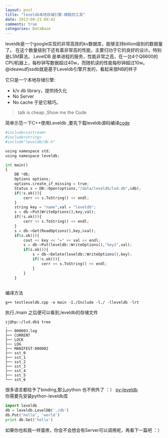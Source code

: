 ```yaml
---
layout: post
title: "leveldb本地存储引擎-精致的工具"
date: 2013-09-21 09:42
comments: true
categories: DataBase 
---
```


 leveldb是一个google实现的非常高效的kv数据库，能够支持billion级别的数据量了。 在这个数量级别下还有着非常高的性能，主要归功于它的良好的设计。特别是LSM算法。 LevelDB 是单进程的服务，性能非常之高，在一台4个Q6600的CPU机器上，每秒钟写数据超过40w，而随机读的性能每秒钟超过10w。@ideawu的ssdb就是基于Leveldb引擎开发的，看起来很NB的样子 

它只是一个本地存储引擎:

* k/v db library，提供持久化 
* No Server 
* No cache 
于是它精巧。 

>talk is cheap ,Show me the Code

简单示范一下C++使用Leveldb ,要先下载leveldb源码编译[code](https://github.com/basho/leveldb)

```python
#include<iostream>  
#include<string>  
#include"leveldb/db.h"  

using namespace std;  
using namespace leveldb;  

int main()  
{  
    DB *db;  
    Options options;  
    options.create_if_missing = true;  
    Status s = DB::Open(options,"/data/leveldb/lvd.db",&db);  
    if(!s.ok()){  
        cerr << s.ToString() << endl;
    }  
    string key = "name",val = "leveldb";  
    s = db->Put(WriteOptions(),key,val);  
    if(!s.ok()){  
        cerr << s.ToString() << endl; 
    }  
    s = db->Get(ReadOptions(),key,&val);  
    if(s.ok()){  
        cout << key << "=" << val << endl;  
        s = db->Put(leveldb::WriteOptions(),"key2",val);  
        if(s.ok()){  
            s = db->Delete(leveldb::WriteOptions(),key);  
            if(!s.ok()){  
                cerr << s.ToString() << endl;
            }  
        }  
    }  
                                                                                                                                    }  
```

编译方法

```
g++ testleveldb.cpp -o main -I./Include -l./ -lleveldb -lrt
```

执行./main 之后便可以看到,leveldb的存储文件

```
zj@hp:~/lvd.db$ tree
.
├── 000003.log
├── CURRENT
├── LOCK
├── LOG
├── MANIFEST-000002
├── sst_0
├── sst_1
├── sst_2
├── sst_3
├── sst_4
├── sst_5
└── sst_6
```

很多语言都给予了binding,那么python 也不例外了 ：） [py-leveldb](https://github.com/rjpower/py-leveldb)  
你需要先安装python-leveldb库

```python
import leveldb
db = leveldb.LevelDB('./db')
db.Put('hello', 'world')
print db.Get('hello')
```

如果你也和我一样蛋疼，你会不会想会有Server可以调用呢，再看下一篇吧 ：）







